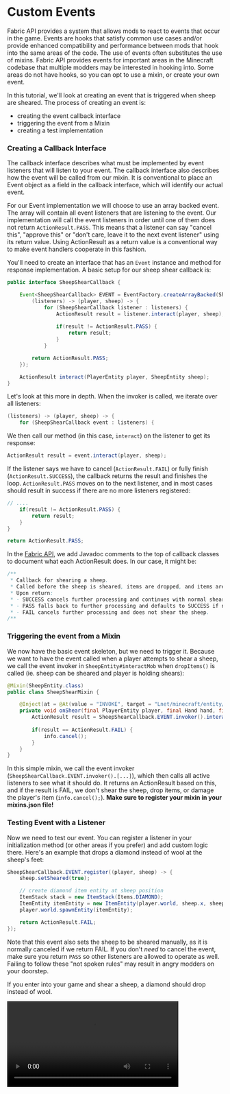 # Custom Events

Fabric API provides a system that allows mods to react to events that
occur in the game. Events are hooks that satisfy common use cases and/or
provide enhanced compatibility and performance between mods that hook
into the same areas of the code. The use of events often substitutes the
use of mixins. Fabric API provides events for important areas in the
Minecraft codebase that multiple modders may be interested in hooking
into. Some areas do not have hooks, so you can opt to use a mixin, or
create your own event.

In this tutorial, we'll look at creating an event that is triggered when
sheep are sheared. The process of creating an event is:

- creating the event callback interface
- triggering the event from a Mixin
- creating a test implementation

### Creating a Callback Interface

The callback interface describes what must be implemented by event
listeners that will listen to your event. The callback interface also
describes how the event will be called from our mixin. It is
conventional to place an Event object as a field in the callback
interface, which will identify our actual event.

For our Event implementation we will choose to use an array backed
event. The array will contain all event listeners that are listening to
the event. Our implementation will call the event listeners in order
until one of them does not return `ActionResult.PASS`. This means that a
listener can say "cancel this", "approve this" or "don't care, leave it
to the next event listener" using its return value. Using ActionResult
as a return value is a conventional way to make event handlers cooperate
in this fashion.

You'll need to create an interface that has an `Event` instance and
method for response implementation. A basic setup for our sheep shear
callback is:

```java
public interface SheepShearCallback {

    Event<SheepShearCallback> EVENT = EventFactory.createArrayBacked(SheepShearCallback.class,
        (listeners) -> (player, sheep) -> {
            for (SheepShearCallback listener : listeners) {
                ActionResult result = listener.interact(player, sheep);
                
                if(result != ActionResult.PASS) {
                    return result;
                }
            }

        return ActionResult.PASS;
    });

    ActionResult interact(PlayerEntity player, SheepEntity sheep);
}
```

Let's look at this more in depth. When the invoker is called, we iterate
over all listeners:

```java
(listeners) -> (player, sheep) -> {
    for (SheepShearCallback event : listeners) {
```

We then call our method (in this case, `interact`) on the listener to
get its response:

```java
ActionResult result = event.interact(player, sheep);
```

If the listener says we have to cancel (`ActionResult.FAIL`) or fully
finish (`ActionResult.SUCCESS`), the callback returns the result and
finishes the loop. `ActionResult.PASS` moves on to the next listener,
and in most cases should result in success if there are no more
listeners registered:

```java
// ....
    if(result != ActionResult.PASS) {
        return result;
    }
}

return ActionResult.PASS;
```

In the [Fabric API](https://github.com/FabricMC/fabric), we add Javadoc
comments to the top of callback classes to document what each
ActionResult does. In our case, it might be:

```java
/**
 * Callback for shearing a sheep.
 * Called before the sheep is sheared, items are dropped, and items are damaged.
 * Upon return:
 * - SUCCESS cancels further processing and continues with normal shearing behavior.
 * - PASS falls back to further processing and defaults to SUCCESS if no other listeners are available
 * - FAIL cancels further processing and does not shear the sheep.
/**
```

### Triggering the event from a Mixin

We now have the basic event skeleton, but we need to trigger it. Because
we want to have the event called when a player attempts to shear a
sheep, we call the event invoker in `SheepEntity#interactMob` when
`dropItems()` is called (ie. sheep can be sheared and player is holding
shears):

```java
@Mixin(SheepEntity.class)
public class SheepShearMixin {

    @Inject(at = @At(value = "INVOKE", target = "Lnet/minecraft/entity/passive/SheepEntity;dropItems()V"), method = "interactMob", cancellable = true)
    private void onShear(final PlayerEntity player, final Hand hand, final CallbackInfoReturnable<Boolean> info) {
        ActionResult result = SheepShearCallback.EVENT.invoker().interact(player, (SheepEntity) (Object) this);
        
        if(result == ActionResult.FAIL) {
            info.cancel();
        }
    }
}
```

In this simple mixin, we call the event invoker
(`SheepShearCallback.EVENT.invoker().[...]`), which then calls all
active listeners to see what it should do. It returns an ActionResult
based on this, and if the result is FAIL, we don't shear the sheep, drop
items, or damage the player's item (`info.cancel();`). **Make sure to
register your mixin in your mixins.json file!**

### Testing Event with a Listener

Now we need to test our event. You can register a listener in your
initialization method (or other areas if you prefer) and add custom
logic there. Here's an example that drops a diamond instead of wool at
the sheep's feet:

```java
SheepShearCallback.EVENT.register((player, sheep) -> {
    sheep.setSheared(true);

    // create diamond item entity at sheep position
    ItemStack stack = new ItemStack(Items.DIAMOND);
    ItemEntity itemEntity = new ItemEntity(player.world, sheep.x, sheep.y, sheep.z, stack);
    player.world.spawnEntity(itemEntity);

    return ActionResult.FAIL;
});
```

Note that this event also sets the sheep to be sheared manually, as it
is normally canceled if we return FAIL. If you don't *need* to cancel
the event, make sure you return `PASS` so other listeners are allowed to
operate as well. Failing to follow these "not spoken rules" may result
in angry modders on your doorstep.

If you enter into your game and shear a sheep, a diamond should drop
instead of wool.

<video src="https://i.imgur.com/dG73Z6G.mp4" width="400" controls=""><a href="https://i.imgur.com/dG73Z6G.mp4">Video</a></video>
